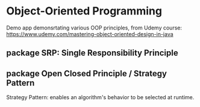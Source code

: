 # Object-Oriented Programming

Demo app demonsrtating various OOP principles, from Udemy course:
https://www.udemy.com/mastering-object-oriented-design-in-java

## package SRP: Single Responsibility Principle

## package Open Closed Principle / Strategy Pattern
Strategy Pattern: enables an algorithm's behavior to be selected at runtime. 